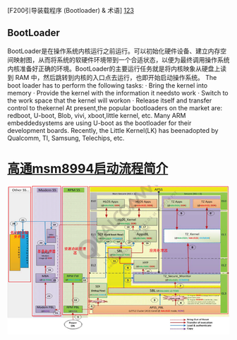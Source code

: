 [F200引导装载程序 (Bootloader) & 术语]
[123](!http://bbs.gfan.com/android-5883867-1-1.html)

## BootLoader

BootLoader是在操作系统内核运行之前运行。可以初始化硬件设备、建立内存空间映射图，从而将系统的软硬件环境带到一个合适状态，以便为最终调用操作系统内核准备好正确的环境。BootLoader的主要运行任务就是将内核映象从硬盘上读到 RAM 中，然后跳转到内核的入口点去运行，也即开始启动操作系统。
The boot loader has to perform the following tasks:
·       Bring the kernel into memory
·       Provide the kernel with the information it needsto work
·       Switch to the work space that the kernel will workon
·       Release itself and transfer control to thekernel
At present,the popular bootloaders on the market are: redboot, U-boot, Blob, vivi, xboot,little kernel, etc.  Many ARM embeddedsystems are using U-boot as the bootloader for their development boards.  Recently, the Little Kernel(LK) has beenadopted by Qualcomm, TI, Samsung, Telechips, etc.

# [高通msm8994启动流程简介](http://blog.csdn.net/finewind/article/details/46469645)
![开机流程](./pic/msm8994开机流程.png)
